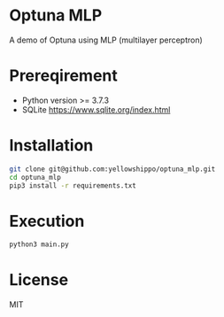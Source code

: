 # Optuna MLP

A demo of Optuna using MLP (multilayer perceptron)

# Prereqirement
* Python version >= 3.7.3
* SQLite https://www.sqlite.org/index.html

# Installation
```bash
git clone git@github.com:yellowshippo/optuna_mlp.git
cd optuna_mlp
pip3 install -r requirements.txt
```

# Execution
```bash
python3 main.py
```

# License
MIT
